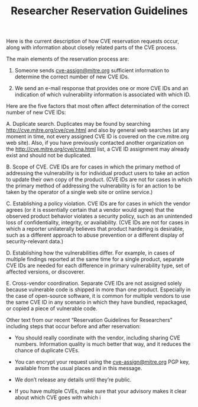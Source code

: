 ﻿---
title: Researcher Reservation Guidelines
layout: page
---
Here is the current description of how CVE reservation requests occur,
along with information about closely related parts of the CVE process.

The main elements of the reservation process are:

1. Someone sends cve-assign@mitre.org sufficient information
to determine the correct number of new CVE IDs.

2. We send an e-mail response that provides one or more CVE IDs
and an indication of which vulnerability information is
associated with which ID.

Here are the five factors that most often affect determination of the
correct number of new CVE IDs:

A. Duplicate search. Duplicates may be found by searching
http://cve.mitre.org/cve/cve.html and also by general web searches (at
any moment in time, not every assigned CVE ID is covered on the
cve.mitre.org web site). Also, if you have previously contacted
another organization on the http://cve.mitre.org/cve/cna.html list, a
CVE ID assignment may already exist and should not be duplicated.

B. Scope of CVE. CVE IDs are for cases in which the primary method of
addressing the vulnerability is for individual product users to take
an action to update their own copy of the product. (CVE IDs are not
for cases in which the primary method of addressing the vulnerability
is for an action to be taken by the operator of a single web site or
online service.)

C. Establishing a policy violation. CVE IDs are for cases in which the
vendor agrees (or it is essentially certain that a vendor would agree)
that the observed product behavior violates a security policy, such as
an unintended loss of confidentiality, integrity, or availability.
(CVE IDs are not for cases in which a reporter unilaterally believes
that product hardening is desirable, such as a different approach to
abuse prevention or a different display of security-relevant data.)

D. Establishing how the vulnerabilities differ. For example, in cases
of multiple findings reported at the same time for a single product,
separate CVE IDs are needed for each difference in primary
vulnerability type, set of affected versions, or discoverer.

E. Cross-vendor coordination. Separate CVE IDs are not assigned solely
because vulnerable code is shipped in more than one product.
Especially in the case of open-source software, it is common for
multiple vendors to use the same CVE ID in any scenario in which they
have bundled, repackaged, or copied a piece of vulnerable code.

Other text from our recent “Reservation Guidelines for Researchers”
including steps that occur before and after reservation:

-   You should really coordinate with the vendor, including sharing CVE
    numbers. Information quality is much better that way, and it
    reduces the chance of duplicate CVEs.

<!-- -->

-   You can encrypt your request using the cve-assign@mitre.org PGP key,
    available from the usual places and in this message.

<!-- -->

-   We don’t release any details until they’re public.

<!-- -->

-   If you have multiple CVEs, make sure that your advisory makes it
    clear about which CVE goes with which i

